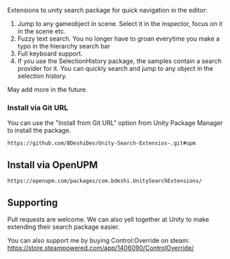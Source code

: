 Extensions to unity search package for quick navigation in the editor:
1. Jump to any gameobject in scene. Select it in the inspector, focus on it in the scene etc.
2. Fuzzy text search. You no longer have to groan everytime you make a typo in the hierarchy search bar 
3. Full keyboard support.
4. If you use the SelectionHistory package, the samples contain a search provider for it. You can quickly search and jump to any object in the selection history.
 
May add more in the future.

### Install via Git URL
You can use the "Install from Git URL" option from Unity Package Manager to install the package.
```
https://github.com/BDeshiDev/Unity-Search-Extensios-.git#upm
```

## Install via OpenUPM
```
https://openupm.com/packages/com.bdeshi.UnitySearchExtensions/
```

## Supporting
Pull requests are welcome. We can also yell together at Unity to make extending their search package easier.

You can also support me by buying Control:Override on steam:
https://store.steampowered.com/app/1406090/ControlOverride/